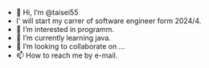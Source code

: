 - 👋 Hi, I’m @taisei55
- I' will start my carrer of software engineer form 2024/4. 
- 👀 I’m interested in programm.
- 🌱 I’m currently learning java.
- 💞️ I’m looking to collaborate on ...
- 📫 How to reach me by e-mail.

<!---
taisei55/taisei55 is a ✨ special ✨ repository because its `README.md` (this file) appears on your GitHub profile.
You can click the Preview link to take a look at your changes.
--->
